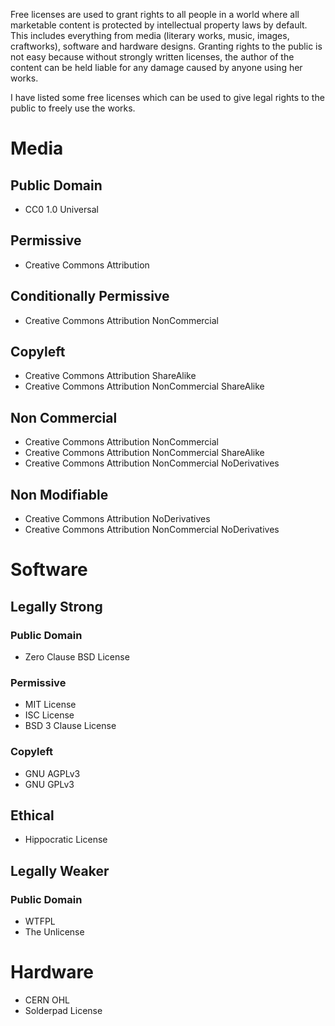 Free licenses are used to grant rights to all people in a world where all marketable content is protected by intellectual property laws by default. This includes everything from media (literary works, music, images, craftworks), software and hardware designs. Granting rights to the public is not easy because without strongly written licenses, the author of the content can be held liable for any damage caused by anyone using her works.

I have listed some free licenses which can be used to give legal rights to the public to freely use the works.

# Media
## Public Domain
- CC0 1.0 Universal
## Permissive
- Creative Commons Attribution
## Conditionally Permissive
- Creative Commons Attribution NonCommercial
## Copyleft
- Creative Commons Attribution ShareAlike
- Creative Commons Attribution NonCommercial ShareAlike
## Non Commercial
- Creative Commons Attribution NonCommercial
- Creative Commons Attribution NonCommercial ShareAlike
- Creative Commons Attribution NonCommercial NoDerivatives
## Non Modifiable
- Creative Commons Attribution NoDerivatives
- Creative Commons Attribution NonCommercial NoDerivatives
# Software
## Legally Strong
### Public Domain
- Zero Clause BSD License
### Permissive
- MIT License
- ISC License
- BSD 3 Clause License
### Copyleft
- GNU AGPLv3
- GNU GPLv3
## Ethical
- Hippocratic License
## Legally Weaker
### Public Domain
- WTFPL
- The Unlicense
# Hardware
- CERN OHL
- Solderpad License